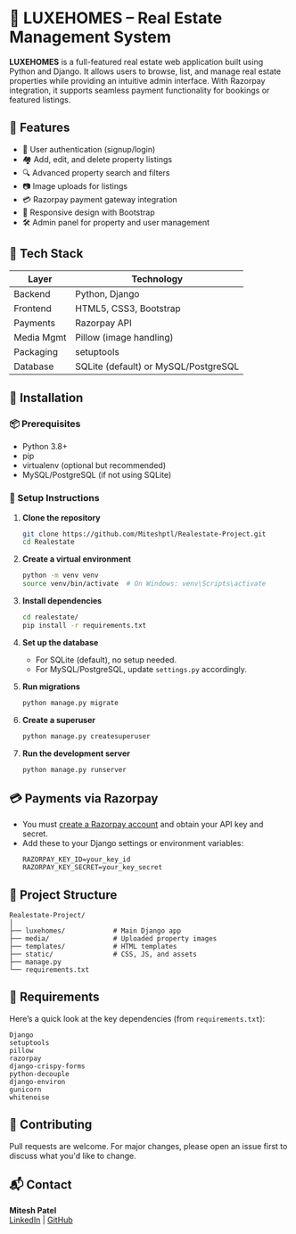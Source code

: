 
# 🏡 LUXEHOMES – Real Estate Management System

**LUXEHOMES** is a full-featured real estate web application built using Python and Django. It allows users to browse, list, and manage real estate properties while providing an intuitive admin interface. With Razorpay integration, it supports seamless payment functionality for bookings or featured listings.

## 🌟 Features

- 🔐 User authentication (signup/login)
- 🏘️ Add, edit, and delete property listings
- 🔍 Advanced property search and filters
- 📷 Image uploads for listings
- 💳 Razorpay payment gateway integration
- 📱 Responsive design with Bootstrap
- 🛠️ Admin panel for property and user management

## 🧰 Tech Stack

| Layer       | Technology            |
|-------------|------------------------|
| Backend     | Python, Django         |
| Frontend    | HTML5, CSS3, Bootstrap |
| Payments    | Razorpay API           |
| Media Mgmt  | Pillow (image handling)|
| Packaging   | setuptools             |
| Database    | SQLite (default) or MySQL/PostgreSQL |

## 🚀 Installation

### 📦 Prerequisites

- Python 3.8+
- pip
- virtualenv (optional but recommended)
- MySQL/PostgreSQL (if not using SQLite)

### 🔧 Setup Instructions

1. **Clone the repository**
   ```bash
   git clone https://github.com/Miteshptl/Realestate-Project.git
   cd Realestate
   ```

2. **Create a virtual environment**
   ```bash
   python -m venv venv
   source venv/bin/activate  # On Windows: venv\Scripts\activate
   ```

3. **Install dependencies**
   ```bash
   cd realestate/ 
   pip install -r requirements.txt
   ```

4. **Set up the database**
   - For SQLite (default), no setup needed.
   - For MySQL/PostgreSQL, update `settings.py` accordingly.

5. **Run migrations**
   ```bash
   python manage.py migrate
   ```

6. **Create a superuser**
   ```bash
   python manage.py createsuperuser
   ```

7. **Run the development server**
   ```bash
   python manage.py runserver
   ```

## 💳 Payments via Razorpay

- You must [create a Razorpay account](https://razorpay.com/) and obtain your API key and secret.
- Add these to your Django settings or environment variables:
  ```env
  RAZORPAY_KEY_ID=your_key_id
  RAZORPAY_KEY_SECRET=your_key_secret
  ```

## 📁 Project Structure

```
Realestate-Project/
│
├── luxehomes/            # Main Django app
├── media/                # Uploaded property images
├── templates/            # HTML templates
├── static/               # CSS, JS, and assets
├── manage.py
└── requirements.txt
```

## 📄 Requirements

Here’s a quick look at the key dependencies (from `requirements.txt`):

```
Django
setuptools
pillow
razorpay
django-crispy-forms
python-decouple
django-environ
gunicorn
whitenoise
```


## 🙌 Contributing

Pull requests are welcome. For major changes, please open an issue first to discuss what you'd like to change.

## 📬 Contact

**Mitesh Patel**  
[LinkedIn](https://www.linkedin.com/in/miteshptl/) | [GitHub](https://github.com/Miteshptl)
